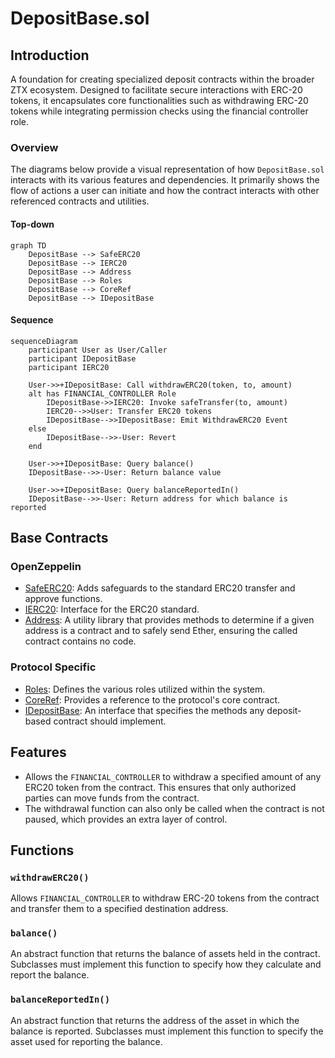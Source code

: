 # DepositBase.sol

## Introduction
A foundation for creating specialized deposit contracts within the broader ZTX ecosystem. Designed to facilitate secure interactions with ERC-20 tokens, it encapsulates core functionalities such as withdrawing ERC-20 tokens while integrating permission checks using the financial controller role.

### Overview
The diagrams below provide a visual representation of how `DepositBase.sol` interacts with its various features and dependencies. It primarily shows the flow of actions a user can initiate and how the contract interacts with other referenced contracts and utilities.

#### Top-down
```mermaid
graph TD
    DepositBase --> SafeERC20
    DepositBase --> IERC20
    DepositBase --> Address
    DepositBase --> Roles
    DepositBase --> CoreRef
    DepositBase --> IDepositBase
```

#### Sequence
```mermaid
sequenceDiagram
    participant User as User/Caller
    participant IDepositBase
    participant IERC20

    User->>+IDepositBase: Call withdrawERC20(token, to, amount)
    alt has FINANCIAL_CONTROLLER Role
        IDepositBase->>IERC20: Invoke safeTransfer(to, amount)
        IERC20-->>User: Transfer ERC20 tokens
        IDepositBase-->>IDepositBase: Emit WithdrawERC20 Event
    else
        IDepositBase-->>-User: Revert
    end

    User->>+IDepositBase: Query balance()
    IDepositBase-->>-User: Return balance value

    User->>+IDepositBase: Query balanceReportedIn()
    IDepositBase-->>-User: Return address for which balance is reported
```

## Base Contracts
### OpenZeppelin
- [SafeERC20](https://github.com/OpenZeppelin/openzeppelin-contracts/blob/master/contracts/token/ERC20/utils/SafeERC20.sol): Adds safeguards to the standard ERC20 transfer and approve functions.
- [IERC20](https://github.com/OpenZeppelin/openzeppelin-contracts/blob/master/contracts/token/ERC20/IERC20.sol): Interface for the ERC20 standard.
- [Address](https://github.com/OpenZeppelin/openzeppelin-contracts/blob/master/contracts/utils/Address.sol):  A utility library that provides methods to determine if a given address is a contract and to safely send Ether, ensuring the called contract contains no code.
### Protocol Specific
- [Roles](https://github.com/ZTX-Foundation/tuxedo/blob/develop/src/core/Roles.sol): Defines the various roles utilized within the system.
- [CoreRef](https://github.com/ZTX-Foundation/tuxedo/blob/develop/src/refs/CoreRef.sol): Provides a reference to the protocol's core contract.
- [IDepositBase](https://github.com/ZTX-Foundation/tuxedo/blob/develop/src/finance/IDepositBase.sol): An interface that specifies the methods any deposit-based contract should implement.

## Features
- Allows the `FINANCIAL_CONTROLLER` to withdraw a specified amount of any ERC20 token from the contract. This ensures that only authorized parties can move funds from the contract.
- The withdrawal function can also only be called when the contract is not paused, which provides an extra layer of control.

## Functions
### `withdrawERC20()`
Allows `FINANCIAL_CONTROLLER` to withdraw ERC-20 tokens from the contract and transfer them to a specified destination address.

### `balance()`
An abstract function that returns the balance of assets held in the contract. Subclasses must implement this function to specify how they calculate and report the balance.

### `balanceReportedIn()`
An abstract function that returns the address of the asset in which the balance is reported. Subclasses must implement this function to specify the asset used for reporting the balance.
